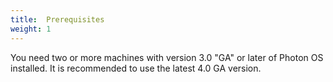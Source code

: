 ```yaml
---
title:  Prerequisites
weight: 1
---
```


You need two or more machines with version 3.0 "GA" or later of Photon OS installed. It is recommended to use the latest 4.0 GA version.